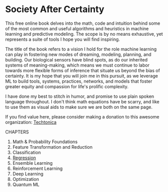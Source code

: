 # Society After Certainty

This free online book delves into the math, code and intuition behind some of the most common and useful algorithms and heuristics in machine learning and predictive modeling. The scope is by no means exhaustive, yet represents a suite of tools I hope you will find inspiring. 

The title of the book refers to a vision I hold for the role machine learning can play in fostering new modes of dreaming, modeling, planning, and building. Our biological sensors have blind spots, as do our inherited systems of meaning-making, which means we must continue to labor towards more flexible forms of inference that situate us beyond the bias of certainty. It is my hope that you will join me in this pursuit, as we leverage ML to build tools, systems, practices, networks, and models that foster greater equity and compassion for life's prolific complexity. 

I have done my best to stitch in humor, and promise to use plain spoken language throughout. I don't think math equations have be scarry, and like to use them as visual aids to make sure we are both on the same page. 

If you find value here, please consider making a donation to this awesome organization: [Techtonica](https://techtonica.org/) 

CHAPTERS
1. Math & Probability Foundations
2. Feature Transformation and Reduction 
3. Classification
4. [Regression](https://github.com/SioKCronin/society_after_certainty/tree/master/04.Regression) 
5. Ensemble Learning 
6. Reinforcement Learning 
7. Deep Learning 
8. Optimization 
9. Quantum ML

